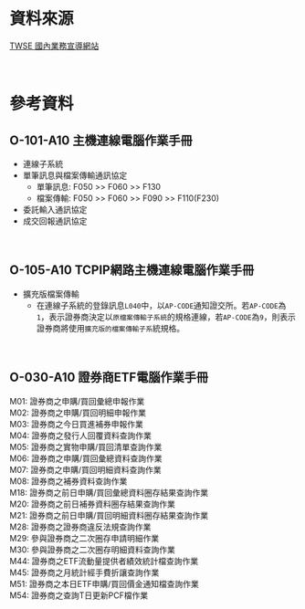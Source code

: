 # 資料來源

[TWSE 國內業務宣導網站](https://dsp.twse.com.tw/)  

<br>

# 參考資料

## O-101-A10 主機連線電腦作業手冊
* 連線子系統
* 單筆訊息與檔案傳輸通訊協定
    - 單筆訊息: F050 >> F060 >> F130
    - 檔案傳輸: F050 >> F060 >> F090 >> F110(F230)
* 委託輸入通訊協定
* 成交回報通訊協定

<br>

## O-105-A10 TCPIP網路主機連線電腦作業手冊
* 擴充版檔案傳輸
    - 在連線子系統的登錄訊息`L040`中，以`AP-CODE`通知證交所。若`AP-CODE`為`1`，表示證券商決定以`原檔案傳輸子系統`的規格連線，若`AP-CODE`為`9`，則表示證券商將使用`擴充版的檔案傳輸子系`統規格。

<br>

## O-030-A10 證券商ETF電腦作業手冊

M01: 證券商之申購/買回彙總申報作業  
M02: 證券商之申購/買回明細申報作業  
M03: 證券商之今日買進補券申報作業  
M04: 證券商之發行人回覆資料查詢作業  
M05: 證券商之實物申購/買回清單查詢作業  
M06: 證券商之申購/買回彙總資料查詢作業  
M07: 證券商之申購/買回明細資料查詢作業  
M08: 證券商之補券資料查詢作業  
M18: 證券商之前日申購/買回彙總資料圈存結果查詢作業  
M20: 證券商之前日補券資料圈存結果查詢作業  
M21: 證券商之前日申購/買回明細資料圈存結果查詢作業  
M28: 證券商之證券商違反法規查詢作業  
M29: 參與證券商之二次圈存申請明細作業  
M30: 參與證券商之二次圈存明細資料查詢作業  
M44: 證券商之ETF流動量提供者績效統計檔查詢作業  
M45: 證券商之月統計經手費折讓查詢作業  
M51: 證券商之本日ETF申購/買回價金通知檔查詢作業  
M54: 證券商之查詢T日更新PCF檔作業  

<br>
